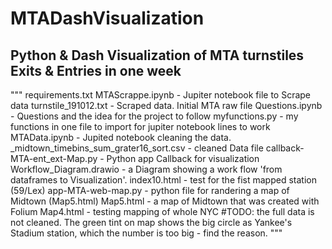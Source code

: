 # MTADashVisualization
Python &amp; Dash Visualization of MTA turnstiles Exits &amp; Entries in one week
-------
"""
requirements.txt
MTAScrappe.ipynb - Jupiter notebook file to Scrape data
turnstile_191012.txt - Scraped data. Initial MTA raw file
Questions.ipynb - Questions and the idea for the project to follow
myfunctions.py - my functions in one file to import for jupiter notebook lines to work 
MTAData.ipynb - Jupited notebook cleaning the data. 
_midtown_timebins_sum_grater16_sort.csv - cleaned Data file
callback-MTA-ent_ext-Map.py - Python app Callback for visualization
Workflow_Diagram.drawio - a Diagram showing a work flow 'from dataframes to Visualization'.
index10.html - test for the fist mapped station (59/Lex)
app-MTA-web-map.py - python file for randering a map of Midtown (Map5.html)
Map5.html - a map of Midtown that was created with Folium 
Map4.html - testing mapping of whole NYC #TODO: the full data is not cleaned. The green tint on map shows the big circle as  Yankee's Stadium station, which the number is too big - find the reason.
"""
